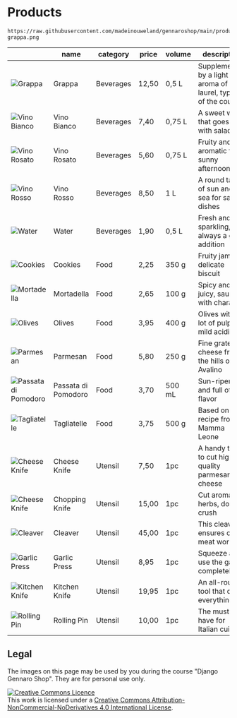 # Products

```
https://raw.githubusercontent.com/madeinouweland/gennaroshop/main/products/b-grappa.png
```

| | name | category | price | volume | description | image |
| --- | --- | --- | --- | --- | --- | --- |
| ![Grappa](https://raw.githubusercontent.com/madeinouweland/gennaroshop/main/products/b-grappa.png) | Grappa | Beverages | 12,50 | 0,5 L | Supplemented by a light aroma of laurel, typical of the country | b-grappa.png |
| ![Vino Bianco](https://raw.githubusercontent.com/madeinouweland/gennaroshop/main/products/b-vino-bianco.png) | Vino Bianco | Beverages | 7,40 | 0,75 L | A sweet wine that goes well with salads | b-vino-bianco.png |
| ![Vino Rosato](https://raw.githubusercontent.com/madeinouweland/gennaroshop/main/products/b-vino-rosato.png) | Vino Rosato | Beverages | 5,60 | 0,75 L | Fruity and aromatic for sunny afternoons | b-vino-rosato.png |
| ![Vino Rosso](https://raw.githubusercontent.com/madeinouweland/gennaroshop/main/products/b-vino-rosso.png) | Vino Rosso | Beverages | 8,50 | 1 L | A round taste of sun and sea for savory dishes | b-vino-rosso.png |
| ![Water](https://raw.githubusercontent.com/madeinouweland/gennaroshop/main/products/b-water.png) | Water | Beverages | 1,90 | 0,5 L | Fresh and sparkling, always a good addition | b-water.png |
| ![Cookies](https://raw.githubusercontent.com/madeinouweland/gennaroshop/main/products/f-cookies.png) | Cookies | Food | 2,25 | 350 g | Fruity jam in delicate biscuit | f-cookies.png |
| ![Mortadella](https://raw.githubusercontent.com/madeinouweland/gennaroshop/main/products/f-mortadella.png) | Mortadella | Food | 2,65 | 100 g | Spicy and juicy, sausage with character | f-mortadella.png |
| ![Olives](https://raw.githubusercontent.com/madeinouweland/gennaroshop/main/products/f-olives.png) | Olives | Food | 3,95 | 400 g | Olives with a lot of pulp and mild acidity | f-olives.png |
| ![Parmesan](https://raw.githubusercontent.com/madeinouweland/gennaroshop/main/products/f-parmesan.png) | Parmesan | Food | 5,80 | 250 g | Fine grated cheese from the hills of Avalino | f-parmesan.png |
| ![Passata di Pomodoro](https://raw.githubusercontent.com/madeinouweland/gennaroshop/main/products/f-passata-di-pomodoro.png) | Passata di Pomodoro | Food | 3,70 | 500 mL | Sun-ripened and full of flavor | f-passata-di-pomodoro.png |
| ![Tagliatelle](https://raw.githubusercontent.com/madeinouweland/gennaroshop/main/products/f-tagliatelle.png) | Tagliatelle | Food | 3,75 | 500 g | Based on a recipe from Mamma Leone | f-tagliatelle.png |
| ![Cheese Knife](https://raw.githubusercontent.com/madeinouweland/gennaroshop/main/products/u-cheese-knife.png) | Cheese Knife | Utensil | 7,50 | 1pc | A handy tool to cut high-quality parmesan cheese | u-cheese-knife.png |
| ![Cheese Knife](https://raw.githubusercontent.com/madeinouweland/gennaroshop/main/products/u-chopping-knife.png) | Chopping Knife | Utensil | 15,00 | 1pc | Cut aromatic herbs, do not crush | u-chopping-knife.png |
| ![Cleaver](https://raw.githubusercontent.com/madeinouweland/gennaroshop/main/products/u-cleaver.png) | Cleaver | Utensil | 45,00 | 1pc | This cleaver ensures clean meat work | u-cleaver.png |
| ![Garlic Press](https://raw.githubusercontent.com/madeinouweland/gennaroshop/main/products/u-garlic-press.png) | Garlic Press | Utensil | 8,95 | 1pc | Squeeze and use the garlic completely | u-garlic-press.png |
| ![Kitchen Knife](https://raw.githubusercontent.com/madeinouweland/gennaroshop/main/products/u-kitchen-knife.png) | Kitchen Knife | Utensil | 19,95 | 1pc |An all-round tool that cuts everything | u-kitchen-knife.png |
| ![Rolling Pin](https://raw.githubusercontent.com/madeinouweland/gennaroshop/main/products/u-rolling-pin.png) | Rolling Pin | Utensil | 10,00 | 1pc | The must-have for Italian cuisine | u-rolling-pin.png |

## Legal

The images on this page may be used by you during the course "Django Gennaro Shop". They are for personal use only.

<a rel="license" href="http://creativecommons.org/licenses/by-nc-nd/4.0/"><img alt="Creative Commons Licence" style="border-width:0" src="https://i.creativecommons.org/l/by-nc-nd/4.0/88x31.png" /></a><br />This work is licensed under a <a rel="license" href="http://creativecommons.org/licenses/by-nc-nd/4.0/">Creative Commons Attribution-NonCommercial-NoDerivatives 4.0 International License</a>.
